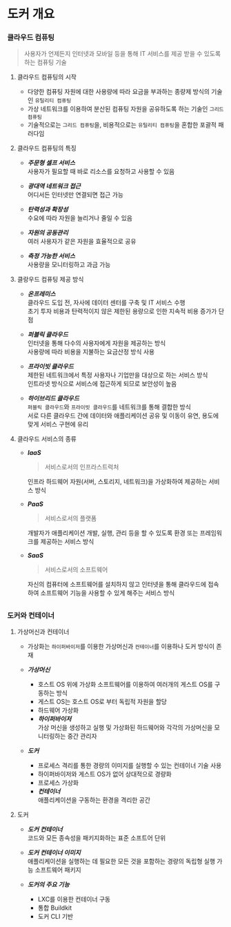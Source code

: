 # 도커 개요
### 클라우드 컴퓨팅
> 사용자가 언제든지 인터넷과 모바일 등을 통해 IT 서비스를 제공 받을 수 있도록 하는 컴퓨팅 기술  

1. 클라우드 컴퓨팅의 시작
    - 다양한 컴퓨팅 자원에 대한 사용량에 따라 요금을 부과하는 종량제 방식의 기술인 `유틸리티 컴퓨팅`
    - 가상 네트워크를 이용하여 분산된 컴퓨팅 자원을 공유하도록 하는 기술인 `그리드 컴퓨팅`
    - 기술적으로는 `그리드 컴퓨팅`을, 비용적으로는 `유틸리티 컴퓨팅`을 혼합한 포괄적 패러다임

2. 클라우드 컴퓨팅의 특징
    - ***주문형 셀프 서비스***  
        사용자가 필요할 때 바로 리소스를 요청하고 사용할 수 있음  

    - ***광대역 네트워크 접근***  
        어디서든 인터넷만 연결되면 접근 가능  

    - ***탄력성과 확장성***  
        수요에 따라 자원을 늘리거나 줄일 수 있음  

    - ***자원의 공동관리***  
        여러 사용자가 같은 자원을 효율적으로 공유  

    - ***측정 가능한 서비스***  
        사용량을 모니터링하고 과금 가능  
3. 클랑우드 컴퓨팅 제공 방식
    - ***온프레미스***  
        클라우드 도입 전, 자사에 데이터 센터를 구축 및 IT 서비스 수행  
        초기 투자 비용과 탄력적이지 않은 제한된 용량으로 인한 지속적 비용 증가가 단점
    
    - ***퍼블릭 클라우드***  
        인터넷을 통해 다수의 사용자에게 자원을 제공하는 방식  
        사용량에 따라 비용을 지불하는 요금산정 방식 사용
    
    - ***프라이빗 클라우드***  
        제한된 네트워크에서 특정 사용자나 기업만을 대상으로 하는 서비스 방식  
        인트라넷 방식으로 서비스에 접근하게 되므로 보안성이 높음
    
    - ***하이브리드 클라우드***  
        `퍼블릭 클라우드`와 `프라이빗 클라우드`를 네트워크를 통해 결합한 방식  
        서로 다른 클라우드 간에 데이터와 애플리케이션 공유 및 이동이 유연, 용도에 맞게 서비스 구현에 유리

4. 클라우드 서비스의 종류
    - ***IaaS***  
        > 서비스로서의 인프라스트럭처  
        
        인프라 하드웨어 자원(서버, 스토리지, 네트워크)을 가상화하여 제공하는 서비스 방식
    
    - ***PaaS***  
        > 서비스로서의 플랫폼

        개발자가 애플리케이션 개발, 실행, 관리 등을 할 수 있도록 환경 또는 프레임워크를 제공하는 서비스 방식

    - ***SaaS***  
        > 서비스로서의 소프트웨어

        자신의 컴퓨터에 소프트웨어를 설치하지 않고 인터넷을 통해 클라우드에 접속하여 소프트웨어 기능을 사용할 수 있게 해주는 서비스 방식

##
### 도커와 컨테이너
1. 가상머신과 컨테이너  
    - 가상화는 `하이퍼바이저`를 이용한 가상머신과 `컨테이너`를 이용하나 도커 방식이 존재
    - ***가상머신***  
        - 호스트 OS 위에 가상화 소프트웨어를 이용하여 여러개의 게스트 OS를 구동하는 방식  
        - 게스트 OS는 호스트 OS로 부터 독립적 자원을 할당
        - 하드웨어 가상화
        - ***하이퍼바이저***  
            가상 머신을 생성하고 실행 및 가상화된 하드웨어와 각각의 가상머신을 모니터링하는 중간 관리자
    
    - ***도커***
        - 프로세스 격리를 통한 경량의 이미지를 실행할 수 있는 컨테이너 기술 사용
        - 하이퍼바이저와 게스트 OS가 없어 상대적으로 경량화
        - 프로세스 가상화
        - ***컨테이너***  
            애플리케이션을 구동하는 환경을 격리한 공간

2. 도커
    - ***도커 컨테이너***  
        코드와 모든 종속성을 패키지화하는 표준 소프트어 단위
    
    - ***도커 컨테이너 이미지***  
        애플리케이션을 실행하는 데 필요한 모든 것을 포함하는 경량의 독립형 실행 가능 소프트웨어 패키지
    
    - ***도커의 주요 기능***
        - LXC를 이용한 컨테이너 구동
        - 통합 Buildkit
        - 도커 CLI 기반